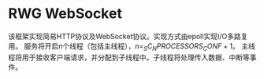 # RWG WebSocket
该框架实现简易HTTP协议及WebSocket协议。实现方式由epoll实现I/O多路复用。
服务将开启n个线程（包括主线程），$n = _SC_NPROCESSORS_CONF + 1$。
主线程将用于接收客户端请求，并分配到子线程中。子线程将处理传入数据、中断等事件。

